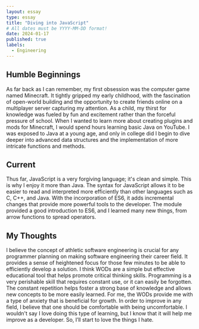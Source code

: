 ```yaml
---
layout: essay
type: essay
title: "Diving into JavaScript"
# All dates must be YYYY-MM-DD format!
date: 2024-01-17
published: true
labels:
  - Engineering
---
```

## Humble Beginnings 
As far back as I can remember, my first obsession was the computer game named Minecraft. It tightly gripped my early childhood, with the fascination of open-world building and the opportunity to create friends online on a multiplayer server capturing my attention. As a child, my thirst for knowledge was fueled by fun and excitement rather than the forceful pressure of school. When I wanted to learn more about creating plugins and mods for Minecraft, I would spend hours learning basic Java on YouTube. I was exposed to Java at a young age, and only in college did I begin to dive deeper into advanced data structures and the implementation of more intricate functions and methods.

## Current
Thus far, JavaScript is a very forgiving language; it's clean and simple. This is why I enjoy it more than Java. The syntax for JavaScript allows it to be easier to read and interpreted more efficiently than other languages such as C, C++, and Java. With the incorporation of ES6, it adds incremental changes that provide more powerful tools to the developer. The module provided a good introduction to ES6, and I learned many new things, from arrow functions to spread operators.

## My Thoughts
I believe the concept of athletic software engineering is crucial for any programmer planning on making software engineering their career field. It provides a sense of heightened focus for those few minutes to be able to efficiently develop a solution. I think WODs are a simple but effective educational tool that helps promote critical thinking skills. Programming is a very perishable skill that requires constant use, or it can easily be forgotten. The constant repetition helps foster a strong base of knowledge and allows new concepts to be more easily learned. For me, the WODs provide me with a type of anxiety that is beneficial for growth. In order to improve in any field, I believe that one should be comfortable with being uncomfortable. I wouldn't say I love doing this type of learning, but I know that it will help me improve as a developer. So, I’ll start to love the things I hate.
